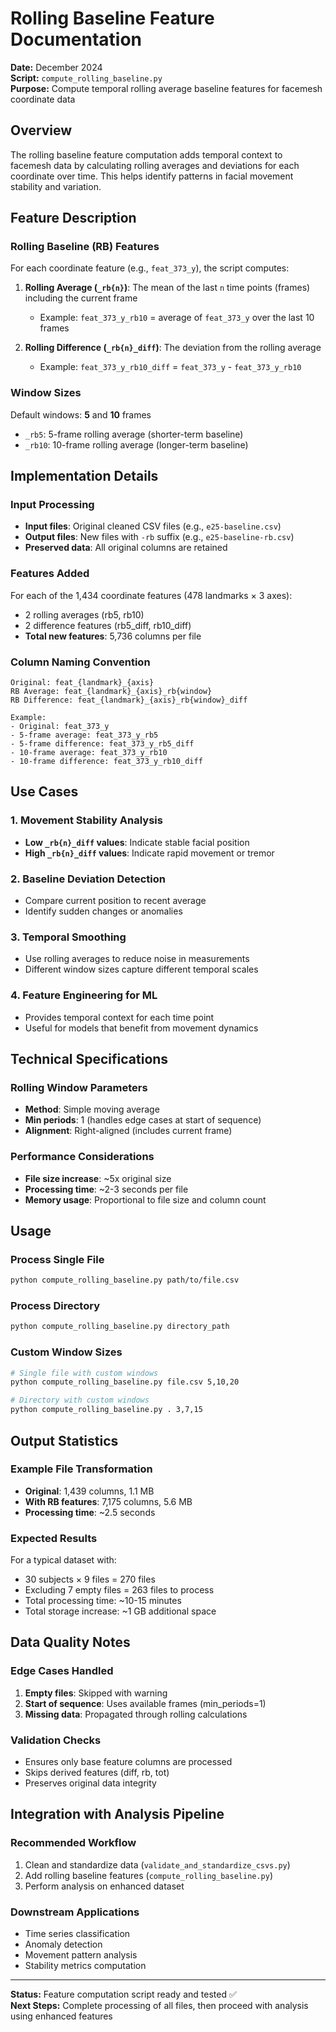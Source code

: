 # Rolling Baseline Feature Documentation

**Date:** December 2024  
**Script:** `compute_rolling_baseline.py`  
**Purpose:** Compute temporal rolling average baseline features for facemesh coordinate data  

## Overview

The rolling baseline feature computation adds temporal context to facemesh data by calculating rolling averages and deviations for each coordinate over time. This helps identify patterns in facial movement stability and variation.

## Feature Description

### Rolling Baseline (RB) Features

For each coordinate feature (e.g., `feat_373_y`), the script computes:

1. **Rolling Average (`_rb{n}`)**: The mean of the last `n` time points (frames) including the current frame
   - Example: `feat_373_y_rb10` = average of `feat_373_y` over the last 10 frames
   
2. **Rolling Difference (`_rb{n}_diff`)**: The deviation from the rolling average
   - Example: `feat_373_y_rb10_diff` = `feat_373_y` - `feat_373_y_rb10`

### Window Sizes

Default windows: **5** and **10** frames
- `_rb5`: 5-frame rolling average (shorter-term baseline)
- `_rb10`: 10-frame rolling average (longer-term baseline)

## Implementation Details

### Input Processing
- **Input files**: Original cleaned CSV files (e.g., `e25-baseline.csv`)
- **Output files**: New files with `-rb` suffix (e.g., `e25-baseline-rb.csv`)
- **Preserved data**: All original columns are retained

### Features Added
For each of the 1,434 coordinate features (478 landmarks × 3 axes):
- 2 rolling averages (rb5, rb10)
- 2 difference features (rb5_diff, rb10_diff)
- **Total new features**: 5,736 columns per file

### Column Naming Convention
```
Original: feat_{landmark}_{axis}
RB Average: feat_{landmark}_{axis}_rb{window}
RB Difference: feat_{landmark}_{axis}_rb{window}_diff

Example:
- Original: feat_373_y
- 5-frame average: feat_373_y_rb5
- 5-frame difference: feat_373_y_rb5_diff
- 10-frame average: feat_373_y_rb10
- 10-frame difference: feat_373_y_rb10_diff
```

## Use Cases

### 1. Movement Stability Analysis
- **Low `_rb{n}_diff` values**: Indicate stable facial position
- **High `_rb{n}_diff` values**: Indicate rapid movement or tremor

### 2. Baseline Deviation Detection
- Compare current position to recent average
- Identify sudden changes or anomalies

### 3. Temporal Smoothing
- Use rolling averages to reduce noise in measurements
- Different window sizes capture different temporal scales

### 4. Feature Engineering for ML
- Provides temporal context for each time point
- Useful for models that benefit from movement dynamics

## Technical Specifications

### Rolling Window Parameters
- **Method**: Simple moving average
- **Min periods**: 1 (handles edge cases at start of sequence)
- **Alignment**: Right-aligned (includes current frame)

### Performance Considerations
- **File size increase**: ~5x original size
- **Processing time**: ~2-3 seconds per file
- **Memory usage**: Proportional to file size and column count

## Usage

### Process Single File
```bash
python compute_rolling_baseline.py path/to/file.csv
```

### Process Directory
```bash
python compute_rolling_baseline.py directory_path
```

### Custom Window Sizes
```bash
# Single file with custom windows
python compute_rolling_baseline.py file.csv 5,10,20

# Directory with custom windows
python compute_rolling_baseline.py . 3,7,15
```

## Output Statistics

### Example File Transformation
- **Original**: 1,439 columns, 1.1 MB
- **With RB features**: 7,175 columns, 5.6 MB
- **Processing time**: ~2.5 seconds

### Expected Results
For a typical dataset with:
- 30 subjects × 9 files = 270 files
- Excluding 7 empty files = 263 files to process
- Total processing time: ~10-15 minutes
- Total storage increase: ~1 GB additional space

## Data Quality Notes

### Edge Cases Handled
1. **Empty files**: Skipped with warning
2. **Start of sequence**: Uses available frames (min_periods=1)
3. **Missing data**: Propagated through rolling calculations

### Validation Checks
- Ensures only base feature columns are processed
- Skips derived features (diff, rb, tot)
- Preserves original data integrity

## Integration with Analysis Pipeline

### Recommended Workflow
1. Clean and standardize data (`validate_and_standardize_csvs.py`)
2. Add rolling baseline features (`compute_rolling_baseline.py`)
3. Perform analysis on enhanced dataset

### Downstream Applications
- Time series classification
- Anomaly detection
- Movement pattern analysis
- Stability metrics computation

---

**Status:** Feature computation script ready and tested ✅  
**Next Steps:** Complete processing of all files, then proceed with analysis using enhanced features 